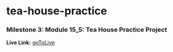 # tea-house-practice

### Milestone 3: Module 15_5: Tea House Practice Project


**Live Link:** [goToLive](https://sheik-mostafizur.github.io/tea-house-phb7/)

